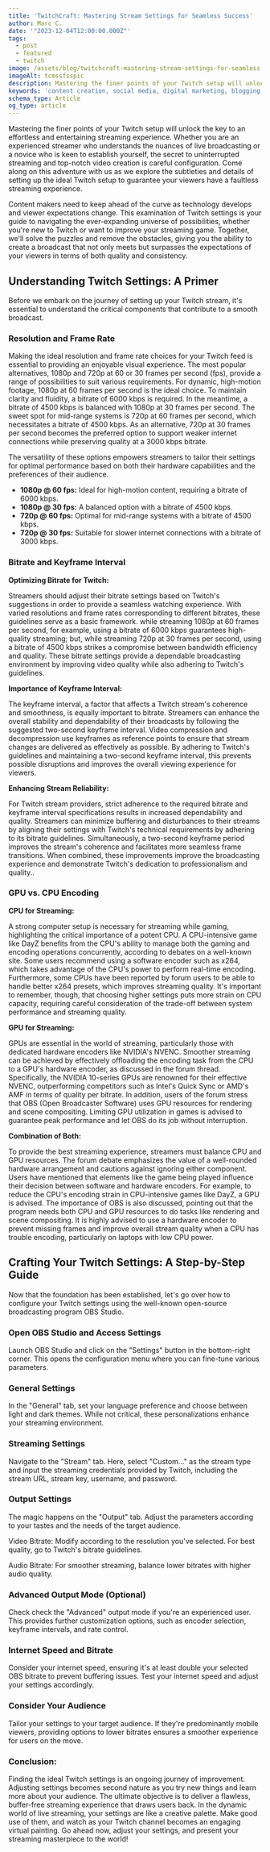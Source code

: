 ```yaml
---
title: 'TwitchCraft: Mastering Stream Settings for Seamless Success'
author: Marc C.
date: '"2023-12-04T12:00:00.000Z"'
tags:
  - post
  - featured
  - twitch
image: /assets/blog/twitchcraft-mastering-stream-settings-for-seamless-success.png
imageAlt: tcmssfsspic
description: Mastering the finer points of your Twitch setup will unlock the key to an effortless and entertaining streaming experience
keywords: 'content creation, social media, digital marketing, blogging, SEO, content strategy, social media marketing, online marketing'
schema_type: Article
og_type: article
---
```

Mastering the finer points of your Twitch setup will unlock the key to an effortless and entertaining streaming experience. Whether you are an experienced streamer who understands the nuances of live broadcasting or a novice who is keen to establish yourself, the secret to uninterrupted streaming and top-notch video creation is careful configuration. Come along on this adventure with us as we explore the subtleties and details of setting up the ideal Twitch setup to guarantee your viewers have a faultless streaming experience.

Content makers need to keep ahead of the curve as technology develops and viewer expectations change. This examination of Twitch settings is your guide to navigating the ever-expanding universe of possibilities, whether you're new to Twitch or want to improve your streaming game. Together, we'll solve the puzzles and remove the obstacles, giving you the ability to create a broadcast that not only meets but surpasses the expectations of your viewers in terms of both quality and consistency.

## **Understanding Twitch Settings: A Primer**

Before we embark on the journey of setting up your Twitch stream, it's essential to understand the critical components that contribute to a smooth broadcast.

### **Resolution and Frame Rate**

Making the ideal resolution and frame rate choices for your Twitch feed is essential to providing an enjoyable visual experience. The most popular alternatives, 1080p and 720p at 60 or 30 frames per second (fps), provide a range of possibilities to suit various requirements. For dynamic, high-motion footage, 1080p at 60 frames per second is the ideal choice. To maintain clarity and fluidity, a bitrate of 6000 kbps is required. In the meantime, a bitrate of 4500 kbps is balanced with 1080p at 30 frames per second. The sweet spot for mid-range systems is 720p at 60 frames per second, which necessitates a bitrate of 4500 kbps. As an alternative, 720p at 30 frames per second becomes the preferred option to support weaker internet connections while preserving quality at a 3000 kbps bitrate.  

The versatility of these options empowers streamers to tailor their settings for optimal performance based on both their hardware capabilities and the preferences of their audience.

* **1080p @ 60 fps:** Ideal for high-motion content, requiring a bitrate of 6000 kbps.
* **1080p @ 30 fps:** A balanced option with a bitrate of 4500 kbps.
* **720p @ 60 fps:** Optimal for mid-range systems with a bitrate of 4500 kbps.
* **720p @ 30 fps:** Suitable for slower internet connections with a bitrate of 3000 kbps.

### **Bitrate and Keyframe Interval**

**Optimizing Bitrate for Twitch:**

Streamers should adjust their bitrate settings based on Twitch's suggestions in order to provide a seamless watching experience. With varied resolutions and frame rates corresponding to different bitrates, these guidelines serve as a basic framework. while streaming 1080p at 60 frames per second, for example, using a bitrate of 6000 kbps guarantees high-quality streaming; but, while streaming 720p at 30 frames per second, using a bitrate of 4500 kbps strikes a compromise between bandwidth efficiency and quality. These bitrate settings provide a dependable broadcasting environment by improving video quality while also adhering to Twitch's guidelines.



**Importance of Keyframe Interval:**

The keyframe interval, a factor that affects a Twitch stream's coherence and smoothness, is equally important to bitrate. Streamers can enhance the overall stability and dependability of their broadcasts by following the suggested two-second keyframe interval. Video compression and decompression use keyframes as reference points to ensure that stream changes are delivered as effectively as possible. By adhering to Twitch's guidelines and maintaining a two-second keyframe interval, this prevents possible disruptions and improves the overall viewing experience for viewers.



**Enhancing Stream Reliability:**

For Twitch stream providers, strict adherence to the required bitrate and keyframe interval specifications results in increased dependability and quality. Streamers can minimize buffering and disturbances to their streams by aligning their settings with Twitch's technical requirements by adhering to its bitrate guidelines. Simultaneously, a two-second keyframe period improves the stream's coherence and facilitates more seamless frame transitions. When combined, these improvements improve the broadcasting experience and demonstrate Twitch's dedication to professionalism and quality..

### **GPU vs. CPU Encoding**

**CPU for Streaming:**

A strong computer setup is necessary for streaming while gaming, highlighting the critical importance of a potent CPU. A CPU-intensive game like DayZ benefits from the CPU's ability to manage both the gaming and encoding operations concurrently, according to debates on a well-known site. Some users recommend using a software encoder such as x264, which takes advantage of the CPU's power to perform real-time encoding. Furthermore, some CPUs have been reported by forum users to be able to handle better x264 presets, which improves streaming quality. It's important to remember, though, that choosing higher settings puts more strain on CPU capacity, requiring careful consideration of the trade-off between system performance and streaming quality.

**GPU for Streaming:**

GPUs are essential in the world of streaming, particularly those with dedicated hardware encoders like NVIDIA's NVENC. Smoother streaming can be achieved by effectively offloading the encoding task from the CPU to a GPU's hardware encoder, as discussed in the forum thread. Specifically, the NVIDIA 10-series GPUs are renowned for their effective NVENC, outperforming competitors such as Intel's Quick Sync or AMD's AMF in terms of quality per bitrate. In addition, users of the forum stress that OBS (Open Broadcaster Software) uses GPU resources for rendering and scene compositing. Limiting GPU utilization in games is advised to guarantee peak performance and let OBS do its job without interruption.

**Combination of Both:**

To provide the best streaming experience, streamers must balance CPU and GPU resources. The forum debate emphasizes the value of a well-rounded hardware arrangement and cautions against ignoring either component. Users have mentioned that elements like the game being played influence their decision between software and hardware encoders. For example, to reduce the CPU's encoding strain in CPU-intensive games like DayZ, a GPU is advised. The importance of OBS is also discussed, pointing out that the program needs both CPU and GPU resources to do tasks like rendering and scene compositing. It is highly advised to use a hardware encoder to prevent missing frames and improve overall stream quality when a CPU has trouble encoding, particularly on laptops with low CPU power.

## **Crafting Your Twitch Settings: A Step-by-Step Guide**

Now that the foundation has been established, let's go over how to configure your Twitch settings using the well-known open-source broadcasting program OBS Studio.

### **Open OBS Studio and Access Settings**

Launch OBS Studio and click on the "Settings" button in the bottom-right corner. This opens the configuration menu where you can fine-tune various parameters.

### **General Settings**

In the "General" tab, set your language preference and choose between light and dark themes. While not critical, these personalizations enhance your streaming environment.

### **Streaming Settings**

Navigate to the "Stream" tab. Here, select "Custom..." as the stream type and input the streaming credentials provided by Twitch, including the stream URL, stream key, username, and password.

### **Output Settings**

The magic happens on the "Output" tab. Adjust the parameters according to your tastes and the needs of the target audience.

Video Bitrate: Modify according to the resolution you've selected. For best quality, go to Twitch's bitrate guidelines.

Audio Bitrate: For smoother streaming, balance lower bitrates with higher audio quality.

### **Advanced Output Mode (Optional)**

Check check the "Advanced" output mode if you're an experienced user. This provides further customization options, such as encoder selection, keyframe intervals, and rate control.

### **Internet Speed and Bitrate**

Consider your internet speed, ensuring it's at least double your selected OBS bitrate to prevent buffering issues. Test your internet speed and adjust your settings accordingly.

### **Consider Your Audience**

Tailor your settings to your target audience. If they're predominantly mobile viewers, providing options to lower bitrates ensures a smoother experience for users on the move.

### **Conclusion:**

Finding the ideal Twitch settings is an ongoing journey of improvement. Adjusting settings becomes second nature as you try new things and learn more about your audience. The ultimate objective is to deliver a flawless, buffer-free streaming experience that draws users back. In the dynamic world of live streaming, your settings are like a creative palette. Make good use of them, and watch as your Twitch channel becomes an engaging virtual painting. Go ahead now, adjust your settings, and present your streaming masterpiece to the world!
